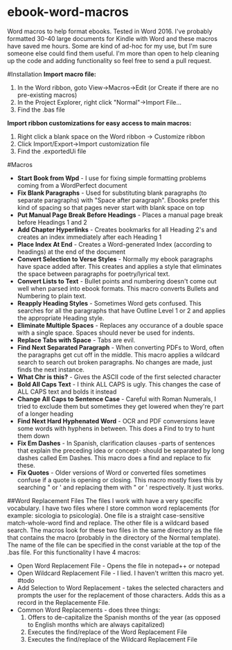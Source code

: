 # ebook-word-macros
Word macros to help format ebooks. Tested in Word 2016. I've probably formatted 30-40 large documents for Kindle with Word and these macros have saved me hours. Some are kind of ad-hoc for my use, but I'm sure someone else could find them useful. I'm more than open to help cleaning up the code and adding functionality so feel free to send a pull request. 

#Installation
**Import macro file:**

1. In the Word ribbon, goto View->Macros->Edit (or Create if there are no pre-existing macros)
2. In the Project Explorer, right click "Normal"->Import File...
3. Find the .bas file

**Import ribbon customizations for easy access to main macros:**

1. Right click a blank space on the Word ribbon -> Customize ribbon
2. Click Import/Export->Import customization file
3. Find the .exportedUi file

#Macros
* **Start Book from Wpd** - I use for fixing simple formatting problems coming from a WordPerfect document
* **Fix Blank Paragraphs** - Used for substituting blank paragraphs (to separate paragraphs) with "Space after paragraph". Ebooks prefer this kind of spacing so that pages never start with blank space on top
* **Put Manual Page Break Before Headings** - Places a manual page break before Headings 1 and 2
* **Add Chapter Hyperlinks** - Creates bookmarks for all Heading 2's and creates an index immediately after each Heading 1
* **Place Index At End** - Creates a Word-generated Index (according to headings) at the end of the document
* **Convert Selection to Verse Styles** - Normally my ebook paragraphs have space added after. This creates and applies a style that eliminates the space between paragraphs for poetry/lyrical text.
* **Convert Lists to Text** - Bullet points and numbering doesn't come out well when parsed into ebook formats. This macro converts Bullets and Numbering to plain text.
* **Reapply Heading Styles** - Sometimes Word gets confused. This searches for all the paragraphs that have Outline Level 1 or 2 and applies the appropriate Heading style.
* **Eliminate Multiple Spaces** - Replaces any occurance of a double space with a single space. Spaces should never be used for indents.
* **Replace Tabs with Space** - Tabs are evil.
* **Find Next Separated Paragraph** - When converting PDFs to Word, often the paragraphs get cut off in the middle. This macro applies a wildcard search to search out broken paragraphs. No changes are made, just finds the next instance.
* **What Chr is this?** - Gives the ASCII code of the first selected character
* **Bold All Caps Text** - I think ALL CAPS is ugly. This changes the case of ALL CAPS text and bolds it instead
* **Change All Caps to Sentence Case** - Careful with Roman Numerals, I tried to exclude them but sometimes they get lowered when they're part of a longer heading
* **Find Next Hard Hyphenated Word** - OCR and PDF conversions leave some words with hyphens in between. This does a Find to try to hunt them down
* **Fix Em Dashes** - In Spanish, clarification clauses -parts of sentences that explain the preceding idea or concept- should be separated by long dashes called Em Dashes. This macro does a find and replace to fix these.
* **Fix Quotes** - Older versions of Word or converted files sometimes confuse if a quote is opening or closing. This macro mostly fixes this by searching " or ' and replacing them with " or ' respectively. It just works.

##Word Replacement Files
The files I work with have a very specific vocabulary. I have two files where I store common word replacements (for example: sicologia to psicología). One file is a straight case-sensitive match-whole-word find and replace. The other file is a wildcard based search. The macros look for these two files in the same directory as the file that contains the macro (probably in the directory of the Normal template). The name of the file can be specified in the const variable at the top of the .bas file. For this functionality I have 4 macros:
* Open Word Replacement File - Opens the file in notepad++ or notepad
* Open Wildcard Replacement File - I lied. I haven't written this macro yet. #todo
* Add Selection to Word Replacement - takes the selected characters and prompts the user for the replacement of those characters. Adds this as a record in the Replacemente File.
* Common Word Replacements - does three things:
  1. Offers to de-capitalize the Spanish months of the year (as opposed to English months which are always capitalized)
  2. Executes the find/replace of the Word Replacement File
  3. Executes the find/replace of the Wildcard Replacement File
